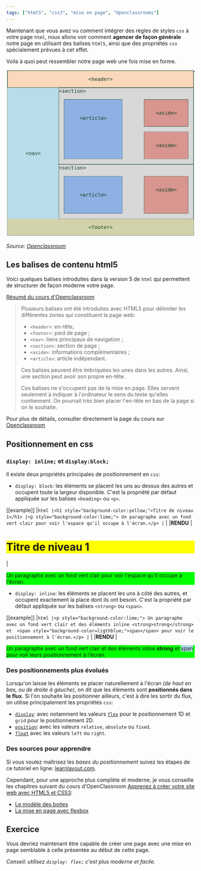```yaml
---
tags: ["html5", "css3", "mise en page", "Openclassrooms"]
---
```


Maintenant que vous avez vu comment intégrer des règles de styles `css` à votre page `html`, nous allons voir comment **agencer de façon générale** notre page en utilisant des balises `html5`, ainsi que des propriétés `css` spécialement prévues à cet effet.

Voila à quoi peut ressembler notre page web une fois mise en forme.

![Exemple de mise en forme d'une page](./images/html5-layout.png)

*Source: [Openclassroom](https://openclassrooms.com/courses/apprenez-a-creer-votre-site-web-avec-html5-et-css3/structurer-sa-page#/id/r-1610878)*

## Les balises de contenu html5

Voici quelques balises introduites dans la version 5 de `html` qui permettent de structurer de façon moderne votre page.

[Résumé du cours d'Openclassroom](https://openclassrooms.com/courses/apprenez-a-creer-votre-site-web-avec-html5-et-css3/structurer-sa-page#/id/r-3210965)

> Plusieurs balises ont été introduites avec HTML5 pour délimiter les différentes zones qui constituent la page web:
>
> - `<header>`: en-tête;
> - `<footer>`: pied de page ;
> - `<nav>`: liens principaux de navigation ;
> - `<section>`: section de page ;
> - `<aside>`: informations complémentaires ;
> - `<article>`: article indépendant.
>
> Ces balises peuvent être imbriquées les unes dans les autres. Ainsi, une section peut avoir son propre en-tête.
>
> Ces balises ne s'occupent pas de la mise en page. Elles servent seulement à indiquer à l'ordinateur le sens du texte qu'elles contiennent. On pourrait très bien placer l'en-tête en bas de la page si on le souhaite.


Pour plus de détails, consulter directement la page du cours  sur [Openclassroom](https://openclassrooms.com/courses/apprenez-a-creer-votre-site-web-avec-html5-et-css3/structurer-sa-page)


## Positionnement en css

### `display: inline;` et `display:block;`

Il existe deux propriétés principales de positionnement en `css`:

- `display: block`: les éléments se placent les uns au dessus des autres et occupent toute la largeur disponible. C'est la propriété par défaut appliquée sur les balises `<heading>` ou `<p>`.

[[example]]
|```html
|<h1 style="background-color:yellow;">Titre de niveau 1</h1>
|<p style="background-color:lime;"> Un paragraphe avec un fond vert clair pour voir l'espace qu'il occupe à l'écran.</p>
|```
|
|**RENDU**
|<h1 style="background-color:yellow;">Titre de niveau 1</h1>
|<p style="background-color:lime;"> Un paragraphe avec un fond vert clair pour voir l'espace qu'il occupe à l'écran.</p>

- `display: inline`: les éléments se placent les uns à côté des autres, et occupent exactement la place dont ils ont besoin. C'est la propriété par défaut appliquée sur les balises `<strong>` ou `<span>`.

[[example]]
|```html
|<p style="background-color:lime;"> Un paragraphe avec un fond vert clair et des éléments inline <strong>strong</strong> et  <span style="background-color=ligthblue;">span</span> pour voir le positionnement à l'écran.</p>
|```
|
|**RENDU**
|<p style="background-color:lime;"> Un paragraphe avec un fond vert clair et des éléments inline <strong>strong</strong> et  <span style="background-color:lightblue;">span</span> pour voir leurs positionnement à l'écran.</p>

### Des positionnements plus évolués

Lorsqu'on laisse les éléments se placer naturellement à l'écran *(de haut en bas, ou de droite à gauche)*, on dit que les éléments sont **positionnés dans le flux**. Si l'on souhaite les positionner ailleurs, c'est à dire les sortir du flux, on utilise principalement les propriétés `css`:

- [`display`](https://developer.mozilla.org/fr/docs/Web/CSS/display): avec notamment les valeurs [`flex`](http://fr.learnlayout.com/flexbox.html) pour le positionnement 1D et `grid` pour le positionnement 2D.
- [`position`](https://developer.mozilla.org/fr/docs/Web/CSS/position): avec les valeurs `relative`, `absolute` ou `fixed`.
- [`float`](https://developer.mozilla.org/fr/docs/Web/CSS/float) avec les valeurs `left` ou `right`.

### Des sources pour apprendre

Si vous voulez maîtrisez les *bases du positionnement* suivez les étapes de ce tutoriel en ligne: [learnlayout.com](http://fr.learnlayout.com/).

Cependant, pour une approche plus complète et moderne, je vous conseille les chapitres suivant du cours d'OpenClassroom [ Apprenez à créer votre site web avec HTML5 et CSS3](https://openclassrooms.com/fr/courses/1603881-apprenez-a-creer-votre-site-web-avec-html5-et-css3):

- [Le modèle des boites](https://openclassrooms.com/fr/courses/1603881-apprenez-a-creer-votre-site-web-avec-html5-et-css3/1606168-le-modele-des-boites)
- [La mise en page avec flexbox](https://openclassrooms.com/fr/courses/1603881-apprenez-a-creer-votre-site-web-avec-html5-et-css3/3298561-la-mise-en-page-avec-flexbox)

## Exercice

Vous devriez maintenant être capable de créer une page avec une mise en page semblable à celle présentée au début de cette page.

*Conseil: utilisez `display: flex;` c'est plus moderne et facile.*